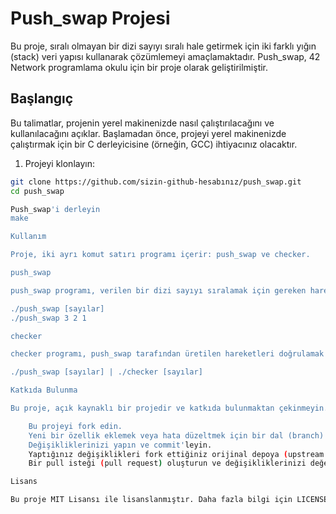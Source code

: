 # Push_swap Projesi

Bu proje, sıralı olmayan bir dizi sayıyı sıralı hale getirmek için iki farklı yığın (stack) veri yapısı kullanarak çözümlemeyi amaçlamaktadır. Push_swap, 42 Network programlama okulu için bir proje olarak geliştirilmiştir.

## Başlangıç

Bu talimatlar, projenin yerel makinenizde nasıl çalıştırılacağını ve kullanılacağını açıklar. Başlamadan önce, projeyi yerel makinenizde çalıştırmak için bir C derleyicisine (örneğin, GCC) ihtiyacınız olacaktır.

1. Projeyi klonlayın:

```bash
git clone https://github.com/sizin-github-hesabınız/push_swap.git
cd push_swap

Push_swap'i derleyin
make

Kullanım

Proje, iki ayrı komut satırı programı içerir: push_swap ve checker.

push_swap

push_swap programı, verilen bir dizi sayıyı sıralamak için gereken hareketleri hesaplayan ana programdır. Aşağıdaki komutu kullanarak çalıştırabilirsiniz:

./push_swap [sayılar]
./push_swap 3 2 1

checker

checker programı, push_swap tarafından üretilen hareketleri doğrulamak için kullanılır. push_swap tarafından hesaplanan hareketleri kontrol etmek için aşağıdaki komutu kullanabilirsiniz:

./push_swap [sayılar] | ./checker [sayılar]

Katkıda Bulunma

Bu proje, açık kaynaklı bir projedir ve katkıda bulunmaktan çekinmeyin. Her türlü katkı ve önerileri memnuniyetle karşılıyoruz. Katkıda bulunmak isterseniz, lütfen aşağıdaki adımları izleyin:

    Bu projeyi fork edin.
    Yeni bir özellik eklemek veya hata düzeltmek için bir dal (branch) oluşturun.
    Değişikliklerinizi yapın ve commit'leyin.
    Yaptığınız değişiklikleri fork ettiğiniz orijinal depoya (upstream repository) gönderin.
    Bir pull isteği (pull request) oluşturun ve değişikliklerinizi değerlendirmemizi bekleyin.

Lisans

Bu proje MIT Lisansı ile lisanslanmıştır. Daha fazla bilgi için LICENSE dosyasına başvurun.
